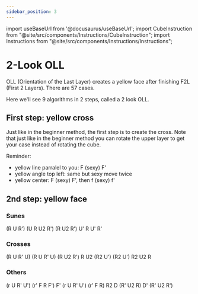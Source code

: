 ```yaml
---
sidebar_position: 3
---
```

import useBaseUrl from '@docusaurus/useBaseUrl';
import CubeInstruction from "@site/src/components/Instructions/CubeInstruction";
import Instructions from "@site/src/components/Instructions/Instructions";

# 2-Look OLL

OLL (Orientation of the Last Layer) creates a yellow face after finishing F2L (First 2 Layers). There are 57 cases.

Here we'll see 9 algorithms in 2 steps, called a 2 look OLL.

## First step: yellow cross

Just like in the beginner method, the first step is to create the cross. Note that just like in the beginner method you can rotate the upper layer to get your case instead of rotating the cube.

Reminder:

- yellow line parralel to you: F (sexy) F'
- yellow angle top left: same but sexy move twice
- yellow center: F (sexy) F', then f (sexy) f'

## 2nd step: yellow face

### Sunes

<Instructions>
  <CubeInstruction
    title="Sune"
    link="https://www.speedcubedb.com/a/3x3/OLL/OLL_27"
    src={useBaseUrl("/img/2-look-oll/image.png")}
    hold="Hold yellow on top, blue front"
  >
    (R U R') (U R U2 R')
  </CubeInstruction>
  <CubeInstruction
    title="Anti-Sune"
    link="https://www.speedcubedb.com/a/3x3/OLL/OLL_26"
    src={useBaseUrl("/img/2-look-oll/image-1.png")}
    hold="Hold yellow on top, blue front"
  >
    (R U2 R') U' R U' R'
  </CubeInstruction>
</Instructions>

### Crosses

<Instructions>
  <CubeInstruction
    title="Cross 1"
    link="https://www.speedcubedb.com/a/3x3/OLL/OLL_21"
    src={useBaseUrl("/img/2-look-oll/image-2.png")}
    hold="Yellow on the sides"
  >
    (R U R' U) (R U R' U) (R U2 R')
  </CubeInstruction>
  <CubeInstruction
    title="Cross 2"
    link="https://www.speedcubedb.com/a/3x3/OLL/OLL_22"
    src={useBaseUrl("/img/2-look-oll/image-3.png")}
    hold="Just like the image"
  >
    R U2 (R2 U') (R2 U') R2 U2 R
  </CubeInstruction>
</Instructions>

### Others

<Instructions>
  <CubeInstruction
    title="Chameleon"
    link="https://www.speedcubedb.com/a/3x3/OLL/OLL_24"
    src={useBaseUrl("/img/2-look-oll/image-4.png")}
    hold=""
  >
    (r U R' U') (r' F R F')
  </CubeInstruction>
  <CubeInstruction
    title="Kite"
    link="https://www.speedcubedb.com/a/3x3/OLL/OLL_25"
    src={useBaseUrl("/img/2-look-oll/image-5.png")}
    hold=""
  >
    F' (r U R' U') (r' F R)
  </CubeInstruction>
  <CubeInstruction
    title="Headlights"
    link="https://www.speedcubedb.com/a/3x3/OLL/OLL_23"
    src={useBaseUrl("/img/2-look-oll/image-6.png")}
    hold=""
  >
    R2 D (R' U2 R) D' (R' U2 R')
  </CubeInstruction>
</Instructions>
